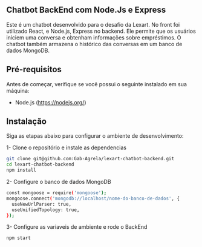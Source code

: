 ## Chatbot BackEnd com Node.Js e Express

Este é um chatbot desenvolvido para o desafio da Lexart. No front foi utilizado React, e Node.js, Express no backend. Ele permite que os usuários iniciem uma conversa e obtenham informações sobre empréstimos. O chatbot também armazena o histórico das conversas em um banco de dados MongoDB.

## Pré-requisitos

Antes de começar, verifique se você possui o seguinte instalado em sua máquina:

- Node.js (https://nodejs.org/)

## Instalação

Siga as etapas abaixo para configurar o ambiente de desenvolvimento:

1- Clone o repositório e instale as dependencias

```bash
git clone git@github.com:Gab-Agrela/lexart-chatbot-backend.git
cd lexart-chatbot-backend
npm install
```

2- Configure o banco de dados MongoDB

```bash
const mongoose = require('mongoose');
mongoose.connect('mongodb://localhost/nome-do-banco-de-dados', {
  useNewUrlParser: true,
  useUnifiedTopology: true,
});
```

3- Configure as variaveis de ambiente e rode o BackEnd

```bash
npm start
```
